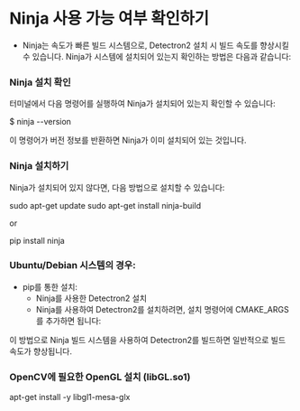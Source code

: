 # Ninja 사용 가능 여부 확인하기
 - Ninja는 속도가 빠른 빌드 시스템으로, Detectron2 설치 시 빌드 속도를 향상시킬 수 있습니다. Ninja가 시스템에 설치되어 있는지 확인하는 방법은 다음과 같습니다:

### Ninja 설치 확인
터미널에서 다음 명령어를 실행하여 Ninja가 설치되어 있는지 확인할 수 있습니다:

$ ninja --version

이 명령어가 버전 정보를 반환하면 Ninja가 이미 설치되어 있는 것입니다.

### Ninja 설치하기
Ninja가 설치되어 있지 않다면, 다음 방법으로 설치할 수 있습니다:

sudo apt-get update
sudo apt-get install ninja-build

or

pip install ninja


### Ubuntu/Debian 시스템의 경우:
 - pip를 통한 설치:
    - Ninja를 사용한 Detectron2 설치
    - Ninja를 사용하여 Detectron2를 설치하려면, 설치 명령어에 CMAKE_ARGS를 추가하면 됩니다:

이 방법으로 Ninja 빌드 시스템을 사용하여 Detectron2를 빌드하면 일반적으로 빌드 속도가 향상됩니다.

### OpenCV에 필요한 OpenGL 설치 (libGL.so1)
apt-get install -y libgl1-mesa-glx